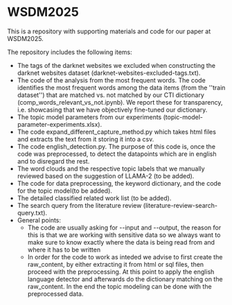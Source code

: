 # WSDM2025
This is a repository with supporting materials and code for our paper at WSDM2025.

The repository includes the following items:
- The tags of the darknet websites we excluded when constructing the darknet websites dataset (darknet-websites-excluded-tags.txt).
- The code of the analysis from the most frequent words. The code identifies the most frequent words among the data items (from the ''train dataset'') that are matched vs. not matched by our CTI dictionary (comp_words_relevant_vs_not.ipynb). We report these for transparency, i.e. showcasing that we have objectively fine-tuned our dictionary.
- The topic model parameters from our experiments (topic-model-parameter-experiments.xlsx).
- The code expand_different_capture_method.py which takes html files and extracts the text from it storing it into a csv.
- The code english_detection.py. The purpose of this code is, once the code was preprocessed, to detect the datapoints which are in english and to disregard the rest.
- The word clouds and the respective topic labels that we manually reviewed based on the suggestion of LLAMA-2 (to be added).
- The code for data preprocessing, the keyword dictionary, and the code for the topic model(to be added).
- The detailed classified related work list (to be added).
- The search query from the literature review (literature-review-search-query.txt).
- General points:
    - The code are usually asking for --input and --output, the reason for this is that we are working with sensitive data so we always want to make sure to know exactly where the data is being read from and where it has to be written
    - In order for the code to work as inteded we advise to first create the raw_content, by either extracting it from html or sql files, then proceed with the preprocessing. At this point to apply the english language detector and afterwards do the dictionary matching on the raw_content. In the end the topic modeling can be done with the preprocessed data.